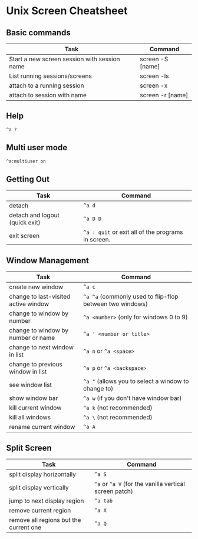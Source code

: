 # Unix Screen Cheatsheet

## Basic commands

| Task                                         | Command          |
|----------------------------------------------|------------------|
| Start a new screen session with session name | screen -S [name] |
| List running sessions/screens                | screen -ls       |
| attach to a running session                  | screen -x        |
| attach to session with name                  | screen -r [name] |

## Help

```
^a ?
```

## Multi user mode

```
^a:multiuser on
```

## Getting Out

| Task                           | Command                                            |
|--------------------------------|----------------------------------------------------|
| detach                         | `^a d`                                             |
| detach and logout (quick exit) | `^a D D`                                           |
| exit screen                    | `^a : quit` or exit all of the programs in screen. |


## Window Management

| Task                                 | Command                                                  |
|--------------------------------------|----------------------------------------------------------|
| create new window                    | `^a c`                                                   |
| change to last-visited active window | `^a ^a` (commonly used to flip-flop between two windows) |
| change to window by number           | `^a <number>` (only for windows 0 to 9)                  |
| change to window by number or name   | `^a ' <number or title>`                                 |
| change to next window in list        | `^a n` or `^a <space>`                                   |
| change to previous window in list    | `^a p` or `^a <backspace>`                               |
| see window list                      | `^a "` (allows you to select a window to change to)      |
| show window bar                      | `^a w` (if you don't have window bar)                    |
| kill current window                  | `^a k` (not recommended)                                 |
| kill all windows                     | `^a \` (not recommended)                                 |
| rename current window                | `^a A`                                                   |

## Split Screen

| Task                                   | Command                                                |
|----------------------------------------|--------------------------------------------------------|
| split display horizontally             | `^a S`                                                 |
| split display vertically               | `^a` or `^a V` (for the vanilla vertical screen patch) |
| jump to next display region            | `^a tab`                                               |
| remove current region                  | `^a X`                                                 |
| remove all regions but the current one | `^a Q`                                                 |
